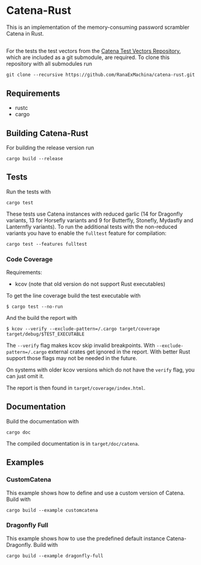 # Catena-Rust

This is an implementation of the memory-consuming password scrambler Catena in
Rust.

##

For the tests the test vectors from the [Catena Test Vectors
Repository](https://github.com/RanaExMachina/catena-testvectors), which are
included as a git submodule, are required. To clone this repository with all
submodules run

```
git clone --recursive https://github.com/RanaExMachina/catena-rust.git
```

## Requirements

- rustc
- cargo

## Building Catena-Rust

For building the release version run

```
cargo build --release
```

## Tests

Run the tests with

```
cargo test
```

These tests use Catena instances with reduced garlic (14 for Dragonfly variants,
13 for Horsefly variants and 9 for Butterfly, Stonefly, Mydasfly and Lanternfly
variants).  To run the additional tests with the non-reduced variants you have
to enable the `fulltest` feature for compilation:

```
cargo test --features fulltest
```

### Code Coverage

Requirements:
- kcov (note that old version do not support Rust executables)

To get the line coverage build the test executable with

```
$ cargo test --no-run
```

And the build the report with

```
$ kcov --verify --exclude-pattern=/.cargo target/coverage target/debug/$TEST_EXECUTABLE
```

The `--verify` flag makes kcov skip invalid breakpoints. With
`--exclude-pattern=/.cargo` external crates get ignored in the report. With
better Rust support those flags may not be needed in the future.

On systems with older kcov versions which do not have the `verify` flag, you can
just omit it.

The report is then found in `target/coverage/index.html`.

## Documentation

Build the documentation with

```
cargo doc
```

The compiled documentation is in `target/doc/catena`.

## Examples

### CustomCatena

This example shows how to define and use a custom version of Catena.
Build with

```
cargo build --example customcatena
```

### Dragonfly Full

This example shows how to use the predefined default instance Catena-Dragonfly.
Build with

```
cargo build --example dragonfly-full
```
